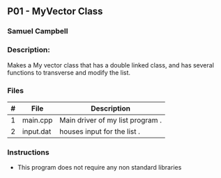 ## P01 -  MyVector Class
### Samuel Campbell
### Description:

Makes a My vector class that has a double linked class, and has several functions to transverse and modify the list.

### Files

|   #   | File      | Description                      |
| :---: | --------- | -------------------------------- |
|   1   | main.cpp  | Main driver of my list program . |
|   2   | input.dat | houses input for the list .      |

### Instructions

- This program does not require any non standard libraries



